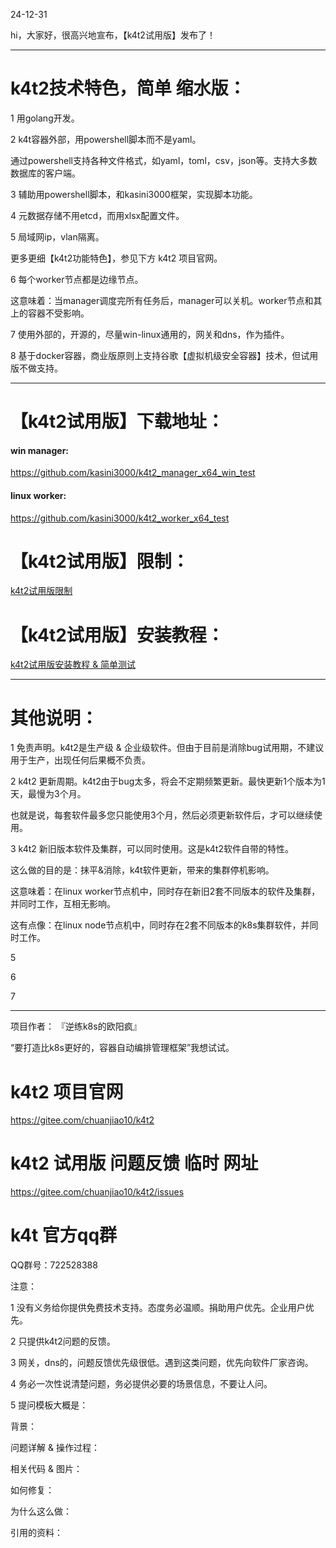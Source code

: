 ﻿---
categories: k4t2
layout: post
permalink: /k4t2/k4t2试用版发布
---

24-12-31

hi，大家好，很高兴地宣布，【k4t2试用版】发布了！

------

# k4t2技术特色，简单 缩水版：

1 用golang开发。

2 k4t容器外部，用powershell脚本而不是yaml。

通过powershell支持各种文件格式，如yaml，toml，csv，json等。支持大多数数据库的客户端。

3 辅助用powershell脚本，和kasini3000框架，实现脚本功能。

4 元数据存储不用etcd，而用xlsx配置文件。

5 局域网ip，vlan隔离。

更多更细【k4t2功能特色】，参见下方 k4t2 项目官网。

6 每个worker节点都是边缘节点。

这意味着：当manager调度完所有任务后，manager可以关机。worker节点和其上的容器不受影响。

7 使用外部的，开源的，尽量win-linux通用的，网关和dns，作为插件。

8 基于docker容器，商业版原则上支持谷歌【虚拟机级安全容器】技术，但试用版不做支持。




------

# 【k4t2试用版】下载地址：

#### win manager:
	
https://github.com/kasini3000/k4t2_manager_x64_win_test

#### linux worker:
	
https://github.com/kasini3000/k4t2_worker_x64_test



# 【k4t2试用版】限制：

[k4t2试用版限制](https://kasini3000.github.io/k4t2/k4t2试用版限制)


# 【k4t2试用版】安装教程：

[k4t2试用版安装教程 & 简单测试](https://kasini3000.github.io/k4t2/k4t2试用版安装教程)


------

# 其他说明：

1	免责声明。k4t2是生产级 & 企业级软件。但由于目前是消除bug试用期，不建议用于生产，出现任何后果概不负责。

2	k4t2 更新周期。k4t2由于bug太多，将会不定期频繁更新。最快更新1个版本为1天，最慢为3个月。

也就是说，每套软件最多您只能使用3个月，然后必须更新软件后，才可以继续使用。

3	k4t2 新旧版本软件及集群，可以同时使用。这是k4t2软件自带的特性。

这么做的目的是：抹平&消除，k4t软件更新，带来的集群停机影响。

这意味着：在linux worker节点机中，同时存在新旧2套不同版本的软件及集群，并同时工作，互相无影响。

这有点像：在linux node节点机中，同时存在2套不同版本的k8s集群软件，并同时工作。




5

6

7


------

项目作者： 『逆练k8s的欧阳疯』

“要打造比k8s更好的，容器自动编排管理框架”我想试试。

# k4t2 项目官网

https://gitee.com/chuanjiao10/k4t2

# k4t2 试用版 问题反馈 临时 网址

https://gitee.com/chuanjiao10/k4t2/issues

# k4t 官方qq群

QQ群号：722528388

注意：

1 没有义务给你提供免费技术支持。态度务必温顺。捐助用户优先。企业用户优先。

2 只提供k4t2问题的反馈。

3 网关，dns的，问题反馈优先级很低。遇到这类问题，优先向软件厂家咨询。

4 务必一次性说清楚问题，务必提供必要的场景信息，不要让人问。

5 提问模板大概是：

背景：

问题详解 & 操作过程：

相关代码 & 图片：

如何修复：

为什么这么做：

引用的资料：








